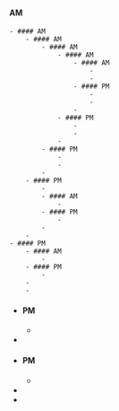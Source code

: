 #### AM
	- #### AM
		- #### AM
			- #### AM
				- #### AM
					- #### AM
						-
						-
					- #### PM
						-
						-
					-
				- #### PM
					-
					-
				-
			- #### PM
				-
				-
			-
		- #### PM
			-
			- #### AM
				-
			- #### PM
				-
			-
		-
	- #### PM
		- #### AM
			-
		- #### PM
			-
		-
		-
- #### PM
	-
-
- #### PM
	-
-
-